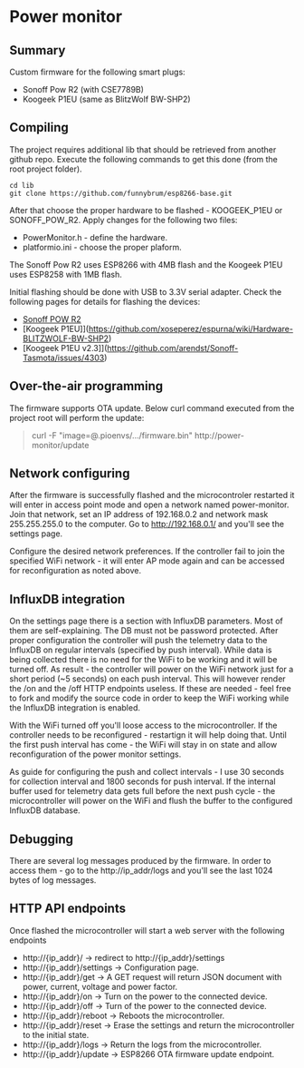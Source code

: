 # Power monitor
## Summary

Custom firmware for the following smart plugs:
 * Sonoff Pow R2 (with CSE7789B)
 * Koogeek P1EU (same as BlitzWolf BW-SHP2)

## Compiling

The project requires additional lib that should be retrieved from another github repo. Execute the following commands to get this done (from the root project folder).

```
cd lib
git clone https://github.com/funnybrum/esp8266-base.git
```

After that choose the proper hardware to be flashed - KOOGEEK_P1EU or SONOFF_POW_R2. Apply changes for the following two files:
 * PowerMonitor.h - define the hardware.
 * platformio.ini - choose the proper plaform.

The Sonoff Pow R2 uses ESP8266 with 4MB flash and the Koogeek P1EU uses ESP8258 with 1MB flash.

Initial flashing should be done with USB to 3.3V serial adapter. Check the following pages for details for flashing the devices:
 * [Sonoff POW R2](https://github.com/xoseperez/espurna/wiki/Hardware-Itead-Sonoff-POW-R2)
 * [Koogeek P1EU]](https://github.com/xoseperez/espurna/wiki/Hardware-BLITZWOLF-BW-SHP2)
 * [Koogeek P1EU v2.3]](https://github.com/arendst/Sonoff-Tasmota/issues/4303)


## Over-the-air programming

The firmware supports OTA update. Below curl command executed from the project root will perform the update:
> curl -F "image=@.pioenvs/.../firmware.bin" http://power-monitor/update

## Network configuring

After the firmware is successfully flashed and the microcontroler restarted it will enter in access point mode and open a network named power-monitor. Join that network, set an IP address of 192.168.0.2 and network mask 255.255.255.0 to the computer. Go to http://192.168.0.1/ and you'll see the settings page.

Configure the desired network preferences. If the controller fail to join the specified WiFi network - it will enter AP mode again and can be accessed for reconfiguration as noted above.

## InfluxDB integration

On the settings page there is a section with InfluxDB parameters. Most of them are self-explaining. The DB must not be password protected. After proper configuration the controller will push the telemetry data to the InfluxDB on regular intervals (specified by push interval). While data is being collected there is no need for the WiFi to be working and it will be turned off. As result - the controller will power on the WiFi network just for a short period (~5 seconds) on each push interval. This will however render the /on and the /off HTTP endpoints useless. If these are needed - feel free to fork and modify the source code in order to keep the WiFi working while the InfluxDB integration is enabled.

With the WiFi turned off you'll loose access to the microcontroller. If the controller needs to be reconfigured - restartign it will help doing that. Until the first push interval has come - the WiFi will stay in on state and allow reconfiguration of the power monitor settings.

As guide for configuring the push and collect intervals - I use 30 seconds for collection interval and 1800 seconds for push interval. If the internal buffer used for telemetry data gets full before the next push cycle - the microcontroller will power on the WiFi and flush the buffer to the configured InfluxDB database.

## Debugging

There are several log messages produced by the firmware. In order to access them - go to the http://ip_addr/logs and you'll see the last 1024 bytes of log messages.

## HTTP API endpoints
Once flashed the microcontroller will start a web server with the following endpoints 
 * http://{ip_addr}/ -> redirect to http://{ip_addr}/settings
 * http://{ip_addr}/settings -> Configuration page.
 * http://{ip_addr}/get -> A GET request will return JSON document with power, current, voltage and power factor.
 * http://{ip_addr}/on -> Turn on the power to the connected device.
 * http://{ip_addr}/off -> Turn of the power to the connected device.
 * http://{ip_addr}/reboot -> Reboots the microcontroller.
 * http://{ip_addr}/reset -> Erase the settings and return the microcontroller to the initial state.
 * http://{ip_addr}/logs -> Return the logs from the microcontroller.
 * http://{ip_addr}/update -> ESP8266 OTA firmware update endpoint.  
